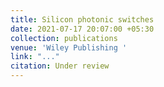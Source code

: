```yaml
---
title: Silicon photonic switches
date: 2021-07-17 20:07:00 +05:30
collection: publications
venue: 'Wiley Publishing '
link: "..."
citation: Under review
---
```


